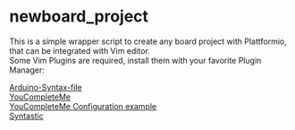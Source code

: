 # newboard_project
This is a simple wrapper script to create any board project with Plattformio, that can be integrated with Vim editor.  
Some Vim Plugins are required, install them with your favorite Plugin Manager:

[Arduino-Syntax-file]( https://github.com/vim-scripts/Arduino-syntax-file)  
[YouCompleteMe](https://github.com/vim-scripts/Arduino-syntax-file)  
[YouCompleteMe Configuration example](ttps://gist.github.com/ajford/f551b2b6fd4d6b6e1ef2)  
[Syntastic](https://github.com/scrooloose/syntastic )  


